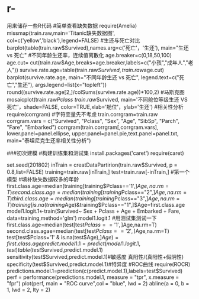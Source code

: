# r-
用来储存一些R代码
#简单查看缺失数据
require(Amelia)
missmap(train.raw,main='Titanic缺失数据图',
        col=c('yellow','black'),legend=FALSE)
#生还与死亡对比
barplot(table(train.raw$Survived),names.arg=c('死亡'，'生还'),
        main="生还 vs 死亡"
#不同年龄生还率，连续值离散化
age.breaker=c(0,18,50,100)
age.cut= cut(train.raw$Age,breaks=age.breaker,labels=c("小孩","成年人","老人"))
survive.rate.age=table(train.raw$Survived,train.raw$age.cut)
barplot(survive.rate.age,
        main="不同年龄生还 vs 死亡",
        legend.text=c("死亡","生还"),
        args.legend=list(x="topleft"))
round((survive.rate.age[2,]/colSums(survive.rate.age))*100,2)
#马斯克图
mosaicplot(train.raw$Pclass ~ train.raw$Survived,
           main='不同舱位等级生还 VS 死亡'，shade=FALSE,
           color=TRUE,xlab='舱位'，ylab='生还')
#相关性分析
require(corrgram)
#字符变量先不考虑
train.corrgram=train.raw
corrgram.vars = c("Survived", "Pclass", "Sex", "Age",
                   "SibSp", "Parch", "Fare", "Embarked")
corrgram(train.corrgram[,corrgram.vars], lower.panel=panel.ellipse, 
         upper.panel=panel.pie,text.panel=panel.txt, main="泰坦尼克生还率相关性分析")

###初次建模
#构建训练集和测试集
install.packages('caret')
require(caret)

set.seed(201802)
inTrain = creatDataPartirion(train.raw$Survived,
                                         p = 0.8,list=FALSE)
training=train.raw[inTrain,]
test=train.raw[-inTrain,]
#第一个模型
#填补缺失数据较多的年龄
first.class.age=median(training[training$Pclass=='1',]$Age,na.rm=T)
second.class.age=median(training[training$Pclass=="2",]$Age,na.rm=T)
third.class.age=median(training[training$Pclass=="3",]$Age,na.rm=T)
training[is.na(training$Age)&training$Pclass=="1",]$Age=first.class.age
model1.logit.1<-train(Survived~ Sex + Pclass + Age + Embarked + Fare,
                      data=training,method='glm')
model1.logit.1
#用测试集测试一下
first.class.age=median(test[test$Pclass=='1',]$Age,na.rm=T)
second.class.agae=median(test[test$Pclass=='2',]$Age,na.rm=T)
test[test$Pclass='1' & is.na(test$Age),]$Age)=first.class.age
predict.model1.1=predict(model1.logit.1,test)
table(test$Survived,predict.model.1)
sensitivity(test$Survived,predict.model.1)#敏感度 真阳性/(真阳性+假阴性)
specificity(test$Survived,predict.model.1)#特异度 
#ROC曲线
require(ROCR)
predictions.model.1=prediction(c(predict.model.1),labels=test$Survived)
perf = performance(predictions.model.1, measure = "tpr", x.measure = "fpr")
plot(perf, main = "ROC curve",col = "blue", lwd = 2)
abline(a = 0, b = 1, lwd = 2, lty = 2)

